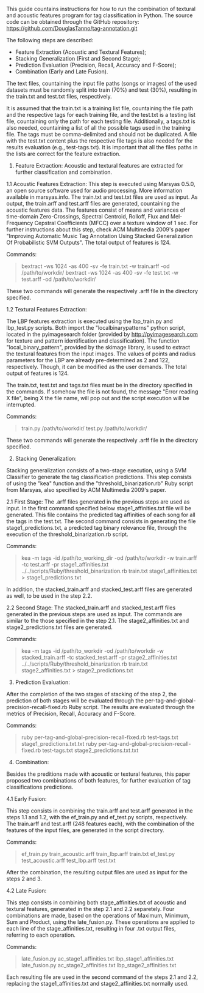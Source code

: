 This guide countains instructions for how to run the combination of textural and acoustic features program for tag classification in Python.
The source code can be obtained through the GitHub repository: https://github.com/DouglasTanno/tag-annotation.git

The following steps are described:
- Feature Extraction (Acoustic and Textural Features);
- Stacking Generalization (First and Second Stage);
- Prediction Evaluation (Precision, Recall, Accuracy and F-Score);
- Combination (Early and Late Fusion).

The text files, countaining the input file paths (songs or images) of the used datasets must be randomly split into train (70%) and test (30%), resulting in the train.txt and test.txt files, respectively.

It is assumed that the train.txt is a training list file, countaining the file path and the respective tags for each training file, and the test.txt is a testing list file, countaining only the path for each testing file. 
Additionally, a tags.txt is also needed, countaining a list of all the possible tags used in the training file. The tags must be comma-delimited and should not be duplicated.
A file with the test.txt content plus the respective file tags is also needed for the results evaluation (e.g., test-tags.txt). 
It is important that all the files paths in the lists are correct for the feature extraction.



1. Feature Extraction:
Acoustic and textural features are extracted for further classification and combination.

1.1 Acoustic Features Extraction: 
This step is executed using Marsyas 0.5.0, an open source software used for audio processing. More information available in marsyas.info.
The train.txt and test.txt files are used as input. As output, the train.arff and test.arff files are generated, countaining the acoustic features data. 
The features consist of means and variances of time-domain Zero-Crossings, Spectral Centroid, Rolloff, Flux and Mel-Frequency Cepstral Coefficients (MFCC) over a texture window of 1 sec.
For further instructions about this step, check ACM Multimedia 2009's paper "Improving Automatic Music Tag Annotation Using Stacked Generalization Of Probabilistic SVM Outputs".
The total output of features is 124.

Commands: 
> bextract -ws 1024 -as 400 -sv -fe train.txt -w train.arff -od /path/to/workdir/
> bextract -ws 1024 -as 400 -sv -fe test.txt -w test.arff -od /path/to/workdir/

These two commands will generate the respectively .arff file in the directory specified.

1.2 Textural Features Extraction:

The LBP features extraction is executed using the lbp_train.py and lbp_test.py scripts.
Both import the "localbinarypatterns" python script, located in the pyimagesearch folder (provided by http://pyimagesearch.com for texture and pattern identification and classification). The function "local_binary_pattern", provided by the skimage library, is used to extract the textural features from the input images.
The values of points and radius parameters for the LBP are already pre-determined as 2 and 122, respectively. Though, it can be modified as the user demands. 
The total output of features is 124.

The train.txt, test.txt and tags.txt files must be in the directory specified in the commands. 
If somehow the file is not found, the message "Error reading X file", being X the file name, will pop out and the script execution will be interrupted.

Commands:
> train.py /path/to/workdir/
> test.py /path/to/workdir/

These two commands will generate the respectively .arff file in the directory specified.



2. Stacking Generalization:

Stacking generalization consists of a two-stage execution, using a SVM Classifier to generate the tag classification predictions.
This step consists of using the "kea" function and the "threshold_binarization.rb" Ruby script from Marsyas, also specified by ACM Multimedia 2009's paper.

2.1 First Stage:
The .arff files generated in the previous steps are used as input.
In the first command specified below stage1_affinities.txt file will be generated. This file contains the predicted tag affinities of each song for all the tags in the test.txt.
The second command consists in generating the file stage1_predictions.txt, a predicted tag binary relevance file, through the execution of the threshold_binarization.rb script.

Commands:
> kea -m tags -id /path/to_working_dir -od /path/to/workdir -w train.arff -tc test.arff -pr stage1_affinities.txt 
> ../../scripts/Ruby/threshold_binarization.rb train.txt stage1_affinities.txt > stage1_predictions.txt

In addition, the stacked_train.arff and stacked_test.arff files are generated as well, to be used in the step 2.2.

2.2 Second Stage:
The stacked_train.arff and stacked_test.arff files generated in the previous steps are used as input.
The commands are similar to the those specified in the step 2.1. The stage2_affinities.txt and stage2_predictions.txt files are generated.

Commands:
> kea -m tags -id /path/to_workdir -od /path/to/workdir -w stacked_train.arff -tc stacked_test.arff -pr stage2_affinities.txt 
> ../../scripts/Ruby/threshold_binarization.rb train.txt stage2_affinities.txt > stage2_predictions.txt 



3. Prediction Evaluation:

After the completion of the two stages of stacking of the step 2, the prediction of both stages will be evaluated through the per-tag-and-global-precision-recall-fixed.rb Ruby script.
The results are evaluated through the metrics of Precision, Recall, Accuracy and F-Score.

Commands:
> ruby per-tag-and-global-precision-recall-fixed.rb test-tags.txt stage1_predictions.txt.txt
> ruby per-tag-and-global-precision-recall-fixed.rb test-tags.txt stage2_predictions.txt.txt



4. Combination:

Besides the preditions made with acoustic or textural features, this paper proposed two combinations of both features, for further evaluation of tag classifications predictions.

4.1 Early Fusion:

This step consists in combining the train.arff and test.arff generated in the steps 1.1 and 1.2, with the ef_train.py and ef_test.py scripts, respectively.
The train.arff and test.arff (248 features each), with the combination of the features of the input files, are generated in the script directory.

Commands:
> ef_train.py train_acoustic.arff train_lbp.arff train.txt
> ef_test.py test_acoustic.arff test_lbp.arff test.txt

After the combination, the resulting output files are used as input for the steps 2 and 3.

4.2 Late Fusion:

This step consists in combining both stage_affinities.txt of acoustic and textural features, generated in the step 2.1 and 2.2 separetely. 
Four combinations are made, based on the operations of Maximum, Minimum, Sum and Product, using the late_fusion.py. These operations are applied to each line of the stage_affinities.txt, resulting in four .txt output files, referring to each operation.

Commands:
> late_fusion.py ac_stage1_affinities.txt lbp_stage1_affinities.txt
> late_fusion.py ac_stage2_affinities.txt lbp_stage2_affinities.txt

Each resulting file are used in the second command of the steps 2.1 and 2.2, replacing the stage1_affinities.txt and stage2_affinities.txt normally used. 
